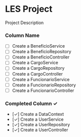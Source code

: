# LES Project
Project Description

### Column Name
- [ ] Create a BeneficioService
- [ ] Create a BeneficioRepository
- [ ] Create a BeneficioController
- [ ] Create a CargoService
- [ ] Create a CargoRepository
- [ ] Create a CargoController
- [ ] Create a FuncionarioService
- [ ] Create a FuncionarioRepository
- [ ] Create a FuncionarioController

### Completed Column ✓
- [✓] Create a DataContext
- [✓] Create a UserService
- [✓] Create a UserRepository
- [✓] Create a UserController
